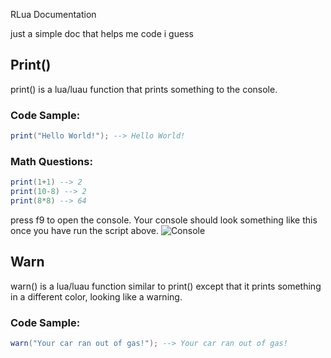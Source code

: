 RLua Documentation

just a simple doc that helps me code i guess

## Print()

print() is a lua/luau function that prints something to the console.

### Code Sample:

``` lua
print("Hello World!"); --> Hello World!
```


### Math Questions:

``` lua
print(1+1) --> 2
print(10-8) --> 2
print(8*8) --> 64
```

press f9 to open the console.
Your console should look something like this once you have run the script above.
![Console](https://github.com/Owner1213/Rlua-doc/assets/137589536/af77a826-c314-4255-a0c1-f5c4032e8828)
## Warn
warn() is a lua/luau function similar to print() except that it prints something in a different color, looking like a warning.
### Code Sample:
``` lua
warn("Your car ran out of gas!"); --> Your car ran out of gas!
```
